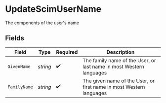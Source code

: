 # UpdateScimUserName

The components of the user's name


## Fields

| Field                                                               | Type                                                                | Required                                                            | Description                                                         |
| ------------------------------------------------------------------- | ------------------------------------------------------------------- | ------------------------------------------------------------------- | ------------------------------------------------------------------- |
| `GivenName`                                                         | *string*                                                            | :heavy_check_mark:                                                  | The family name of the User, or last name in most Western languages |
| `FamilyName`                                                        | *string*                                                            | :heavy_check_mark:                                                  | The given name of the User, or first name in most Western languages |